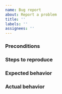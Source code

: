 ```yaml
---
name: Bug report
about: Report a problem
title: ''
labels: ''
assignees: ''
---
```


### Preconditions

### Steps to reproduce

### Expected behavior

### Actual behavior
